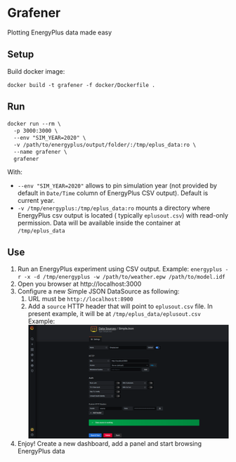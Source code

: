 # Grafener

Plotting EnergyPlus data made easy

## Setup

Build docker image:

```shell
docker build -t grafener -f docker/Dockerfile .
```

## Run

```shell
docker run --rm \
  -p 3000:3000 \
  --env "SIM_YEAR=2020" \
  -v /path/to/energyplus/output/folder/:/tmp/eplus_data:ro \
  --name grafener \
  grafener
```

With:

- `--env "SIM_YEAR=2020"` allows to pin simulation year (not provided by default in `Date/Time` column of EnergyPlus CSV
  output). Default is current year.
- `-v /tmp/energyplus:/tmp/eplus_data:ro` mounts a directory where EnergyPlus csv output is located (
  typically `eplusout.csv`) with read-only permission. Data will be available inside the container at `/tmp/eplus_data`

## Use

1. Run an EnergyPlus experiment using CSV output. Example: `energyplus -r -x -d /tmp/energyplus -w /path/to/weather.epw /path/to/model.idf`
2. Open you browser at http://localhost:3000
3. Configure a new Simple JSON DataSource as following:
   1. URL must be `http://localhost:8900`
   2. Add a `source` HTTP header that will point to `eplusout.csv` file. In present example, it will be at `/tmp/eplus_data/eplusout.csv`
    Example: ![datasource configuration](images/ds_config.png?raw=true "Datasource configuration")
4. Enjoy! Create a new dashboard, add a panel and start browsing EnergyPlus data   